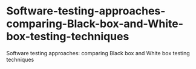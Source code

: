 # Software-testing-approaches-comparing-Black-box-and-White-box-testing-techniques
Software testing approaches: comparing Black box and White box testing techniques

